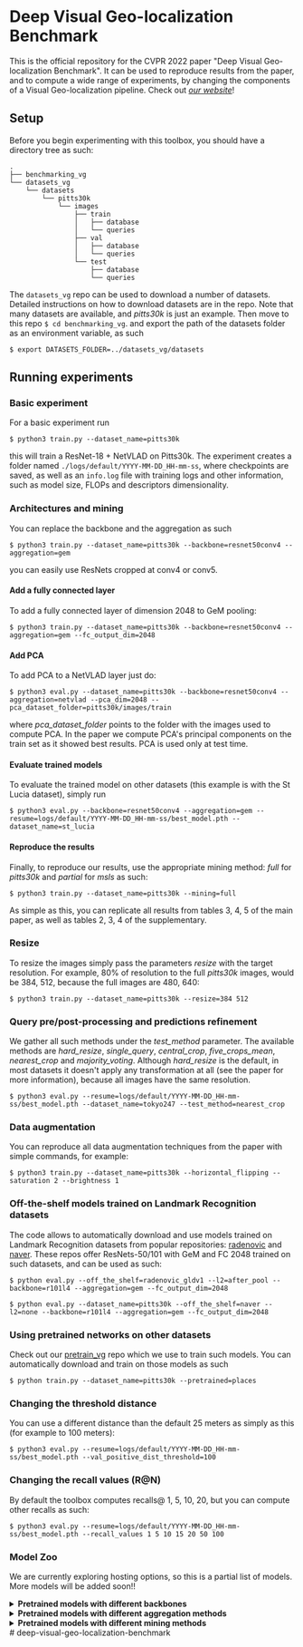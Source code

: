 # Deep Visual Geo-localization Benchmark
This is the official repository for the CVPR 2022 paper "Deep Visual Geo-localization Benchmark".
It can be used to reproduce results from the paper, and to compute a wide range of experiments, by changing the components of a Visual Geo-localization pipeline.
Check out [_our website_](https://deep-vg-bench.herokuapp.com/)!

## Setup
Before you begin experimenting with this toolbox, you should have a directory tree as such:
```
.
├── benchmarking_vg
└── datasets_vg
    └── datasets
        └── pitts30k
            └── images
                ├── train
                │   ├── database
                │   └── queries
                ├── val
                │   ├── database
                │   └── queries
                └── test
                    ├── database
                    └── queries
```
The `datasets_vg` repo can be used to download a number of datasets. Detailed instructions on how to download datasets are in the repo. Note that many datasets are available, and _pitts30k_ is just an example.
Then move to this repo `$ cd benchmarking_vg`.
and export the path of the datasets folder as an environment variable, as such

`$ export DATASETS_FOLDER=../datasets_vg/datasets`

## Running experiments
### Basic experiment
For a basic experiment run

`$ python3 train.py --dataset_name=pitts30k`

this will train a ResNet-18 + NetVLAD on Pitts30k.
The experiment creates a folder named `./logs/default/YYYY-MM-DD_HH-mm-ss`, where checkpoints are saved, as well as an `info.log` file with training logs and other information, such as model size, FLOPs and descriptors dimensionality.

### Architectures and mining
You can replace the backbone and the aggregation as such

`$ python3 train.py --dataset_name=pitts30k --backbone=resnet50conv4 --aggregation=gem`

you can easily use ResNets cropped at conv4 or conv5.
#### Add a fully connected layer
To add a fully connected layer of dimension 2048 to GeM pooling:

`$ python3 train.py --dataset_name=pitts30k --backbone=resnet50conv4 --aggregation=gem --fc_output_dim=2048`

#### Add PCA
To add PCA to a NetVLAD layer just do:

`$ python3 eval.py --dataset_name=pitts30k --backbone=resnet50conv4 --aggregation=netvlad --pca_dim=2048 --pca_dataset_folder=pitts30k/images/train`

where _pca_dataset_folder_ points to the folder with the images used to compute PCA. In the paper we compute PCA's principal components on the train set as it showed best results. PCA is used only at test time.
#### Evaluate trained models
To evaluate the trained model on other datasets (this example is with the St Lucia dataset), simply run

`$ python3 eval.py --backbone=resnet50conv4 --aggregation=gem --resume=logs/default/YYYY-MM-DD_HH-mm-ss/best_model.pth --dataset_name=st_lucia`

#### Reproduce the results
Finally, to reproduce our results, use the appropriate mining method: _full_ for _pitts30k_ and _partial_ for _msls_ as such:

`$ python3 train.py --dataset_name=pitts30k --mining=full`

As simple as this, you can replicate all results from tables 3, 4, 5 of the main paper, as well as tables 2, 3, 4 of the supplementary.

### Resize
To resize the images simply pass the parameters _resize_ with the target resolution. For example, 80% of resolution to the full _pitts30k_ images, would be 384, 512, because the full images are 480, 640:

`$ python3 train.py --dataset_name=pitts30k --resize=384 512`

### Query  pre/post-processing  and  predictions  refinement
We gather all such methods under the _test_method_ parameter. The available methods are _hard_resize_, _single_query_, _central_crop_, _five_crops_mean_, _nearest_crop_ and _majority_voting_.
Although _hard_resize_ is the default, in most datasets it doesn't apply any transformation at all (see the paper for more information), because all images have the same resolution.

`$ python3 eval.py --resume=logs/default/YYYY-MM-DD_HH-mm-ss/best_model.pth --dataset_name=tokyo247 --test_method=nearest_crop`

### Data augmentation
You can reproduce all data augmentation techniques from the paper with simple commands, for example:

`$ python3 train.py --dataset_name=pitts30k --horizontal_flipping --saturation 2 --brightness 1`

### Off-the-shelf models trained on Landmark Recognition datasets
The code allows to automatically download and use models trained on Landmark Recognition datasets from popular repositories: [radenovic](https://github.com/filipradenovic/cnnimageretrieval-pytorch) and [naver](https://github.com/naver/deep-image-retrieval).
These repos offer ResNets-50/101 with GeM and FC 2048 trained on such datasets, and can be used as such:

`$ python eval.py --off_the_shelf=radenovic_gldv1 --l2=after_pool --backbone=r101l4 --aggregation=gem --fc_output_dim=2048`

`$ python eval.py --dataset_name=pitts30k --off_the_shelf=naver --l2=none --backbone=r101l4 --aggregation=gem --fc_output_dim=2048`

### Using pretrained networks on other datasets
Check out our [pretrain_vg](https://github.com/rm-wu/pretrain_vg) repo which we use to train such models.
You can automatically download and train on those models as such

`$ python train.py --dataset_name=pitts30k --pretrained=places`

### Changing the threshold distance
You can use a different distance than the default 25 meters as simply as this (for example to 100 meters):

`$ python3 eval.py --resume=logs/default/YYYY-MM-DD_HH-mm-ss/best_model.pth --val_positive_dist_threshold=100`

### Changing the recall values (R@N)
By default the toolbox computes recalls@ 1, 5, 10, 20, but you can compute other recalls as such:

`$ python3 eval.py --resume=logs/default/YYYY-MM-DD_HH-mm-ss/best_model.pth --recall_values 1 5 10 15 20 50 100`

### Model Zoo
We are currently exploring hosting options, so this is a partial list of models. More models will be added soon!!

<details>
     <summary><b>Pretrained models with different backbones</b></summary></br>
    Pretained networks employing different backbones.</br></br>
	<table>
		<tr>
			<th rowspan=2>Model</th>
			<th colspan="3">Training on Pitts30k</th>
			<th colspan="3">Training on MSLS</th>
	 	</tr>
	 	<tr>
	  		<td>Pitts30k (R@1)</td>
	   		<td>MSLS (R@1)</td>
	   		<td>Download</td>
			<td>Pitts30k (R@1)</td>
	   		<td>MSLS (R@1)</td>
	   		<td>Download</td>
	 	</tr>
		<tr>
			<td>vgg16-gem</td>
			<td>78.5</td> <td>43.4</td>
			<td><a href="https://drive.google.com/file/d/1-e9v_mynIX5XBsdtN_mG9tz5-nA5PWiq/view?usp=sharing">[Link]</a></td>
			<td>70.2</td> <td>66.7</td>
			<td><a href="https://drive.google.com/file/d/1GqgO-qG-WNJXWty43KgvDtW0OpG0Wrq-/view?usp=sharing">[Link]</a></td>
	 	</tr>
	 	<tr>
	 		<td>resnet18-gem</td>
			<td>77.8</td> <td>35.3</td>
			<td><a href="https://drive.google.com/file/d/1R66NYeLlxBIqLviUVL9XPZkrtmyMn_tU/view?usp=sharing">[Link]</a></td>
			<td>71.6</td> <td>65.3</td>
			<td><a href="https://drive.google.com/file/d/1IH0d_ME2kU3pagsKhx5ZfRfyWriErajn/view?usp=sharing">[Link]</a></td>
	 	</tr>
	 	<tr>
			<td> resnet50-gem </td>
			<td>82.0</td> <td>38.0</td>
			<td><a href="https://drive.google.com/file/d/1esgXzRFvDFHrMnwwR3GlTnErXjFNrYV7/view?usp=sharing">[Link]</a></td>
			<td>77.4</td> <td>72.0</td>
			<td><a href="https://drive.google.com/file/d/1uuIYJN4N7lQqqsN32pbZwjhz5Xvv3zr-/view?usp=sharing">[Link]</a></td>
	 	</tr>
	 	<tr>
			<td> resnet101-gem </td>
			<td>82.4</td> <td>39.6</td>
			<td><a href="https://drive.google.com/file/d/1Sd-sezmbzOGbZcy3eqRnWH07eoJ7CM0X/view?usp=sharing">[Link]</a></td>
			<td>77.2</td> <td>72.5</td>
			<td><a href="https://drive.google.com/file/d/1Iondvd8P3vb3piHFTA-RUgTFpqh0I31M/view?usp=sharing">[Link]</a></td>
	 	</tr>
	 	<tr>
			<td>vgg16-netvlad</td>
			<td>83.2</td> <td>50.9</td>
			<td><a href="https://drive.google.com/file/d/14s7OZor6wrlGBKeXr0vKbPfTzlW9preM/view?usp=sharing">[Link]</a></td>
			<td>79.0</td> <td>74.6</td>
			<td><a href="https://drive.google.com/file/d/1dwai3uNudjvns58JIyaf5CBRg4ojcWIW/view?usp=sharing">[Link]</a</td>
	 	</tr>
	 	<tr>
			<td>resnet18-netvlad</td>
			<td>86.4</td> <td>47.4</td>
			<td><a href="https://drive.google.com/file/d/1KFwonDQYdvzTAIILsOMjmLRUR76jXXvB/view?usp=sharing">[Link]</a></td>
			<td>81.6</td> <td>75.8</td>
			<td><a href="https://drive.google.com/file/d/1_Ozq2TdvwLAJUwy7YH9l69GsfOU-MlFZ/view?usp=sharing">[Link]</a></td>
	 	</tr>
	 	<tr>
			<td>resnet50-netvlad</td>
			<td>86.0</td> <td>50.7</td>
			<td><a href="https://drive.google.com/file/d/1KL8HoAApOjJFETin7Q7u7IcsOvroKlSj/view?usp=sharing">[Link]</a></td>
			<td>80.9</td> <td>76.9</td>
			<td><a href="https://drive.google.com/file/d/1krf0A6CeW8GqLqHWZ7dlSNJ9aTJ4dotF/view?usp=sharing">[Link]</a></td>
	 	</tr>
	 	<tr>
			<td>resnet101-netvlad</td>
			<td>86.5</td> <td>51.8</td>
			<td><a href="https://drive.google.com/file/d/1064kDJ0LPyWoU7J4bMvAa0lTNEhAEi8v/view?usp=sharing">[Link]</a></td>
			<td>80.8</td> <td>77.7</td>
			<td><a href="https://drive.google.com/file/d/1rtPfsgfJ2Zoxs5uu7Ph1_qc7q-hIxJek/view?usp=sharing">[Link]</a></td>
	 	</tr>
	</table>
    
</details>

<details>
 	<summary><b>Pretrained models with different aggregation methods</b></summary></br>
 	Pretrained networks trained using different aggregation methods.</br></br>
    <table>
		<tr>
			<th rowspan=2>Model</th>
			 <th colspan="3">Training on Pitts30k (R@1)</th>
			 <th colspan="3">Training on MSLS (R@1)</th>
	 	</tr>
	 	<tr>
	  		<td>Pitts30k (R@1)</td>
	   		<td>MSLS (R@1)</td>
	   		<td>Download</td>
			<td>Pitts30k (R@1)</td>
	   		<td>MSLS (R@1)</td>
	   		<td>Download</td>
	 	</tr>
		<tr>
			<td>resnet50-gem</td>
			<td>82.0</td> <td>38.0</td>
			<td><a href="https://drive.google.com/file/d/1esgXzRFvDFHrMnwwR3GlTnErXjFNrYV7/view?usp=sharing">[Link]</a></td>
			<td>77.4</td> <td>72.0</td>
			<td><a href="https://drive.google.com/file/d/1uuIYJN4N7lQqqsN32pbZwjhz5Xvv3zr-/view?usp=sharing">[Link]</a></td>
	 	</tr>
	 	<tr>
			<td>resnet50-gem-fc2048</td>
			<td>80.1</td> <td>33.7</td>
			<td><a href="https://drive.google.com/file/d/1GCbE4gzcRXMH8ETD2YCPo0I3suAXDr-y/view?usp=sharing">[Link]</a></td>
			<td>79.2</td> <td>73.5</td>
			<td><a href="https://drive.google.com/file/d/1oSf11wAxaoEbjLnjfX0EWZ65dgccwdDD/view?usp=sharing">[Link]</a></td>
	 	</tr>
	 	<tr>
			<td>resnet50-gem-fc65536</td>
			<td>80.8</td> <td>35.8</td>
			<td><a href="https://drive.google.com/file/d/19GjodUuAGKpac6WhIcfuy3tiPV1J-ikn/view?usp=sharing">[Link]</a></td>
			<td>79.0</td> <td>74.4</td>
			<td><a href="https://drive.google.com/file/d/1OGwt651loL2vXnQYyABqitL39IEiXhag/view?usp=sharing">[Link]</a></td>
	 	</tr>
	 	<tr>
			<td>resnet50-netvlad</td>
			<td>86.0</td> <td>50.7</td>
			<td><a href="https://drive.google.com/file/d/1KL8HoAApOjJFETin7Q7u7IcsOvroKlSj/view?usp=sharing">[Link]</a></td>
			<td>80.9</td> <td>76.9</td>
			<td><a href="https://drive.google.com/file/d/1krf0A6CeW8GqLqHWZ7dlSNJ9aTJ4dotF/view?usp=sharing">[Link]</a></td>
	 	</tr>
	 	<tr>
			<td>resnet50-crn</td>
			<td>85.8</td> <td>54.0</td>
			<td><a href="https://drive.google.com/file/d/1mLOkILfIf8Wegi3tva9390TRIbWDxRor/view?usp=sharing">[Link]</a></td>
			<td>80.8</td> <td>77.8</td>
			<td><a href="https://drive.google.com/file/d/1KJzXwCsbyT0uNDl925H2J0QKXhKaeEgW/view?usp=sharing">[Link]</a></td>
	 	</tr>
	</table>
</details>


<details>
     <summary><b>Pretrained models with different mining methods</b></summary><br/>
    Pretained networks trained using three different mining methods (random, full database mining and partial database mining):</br></br>
	<table>
		<tr>
			<th rowspan=2>Model</th>
			 <th colspan="3">Training on Pitts30k (R@1)</th>
			 <th colspan="3">Training on MSLS (R@1)</th>
	 	</tr>
	 	<tr>
	  		<td>Pitts30k (R@1)</td>
	   		<td>MSLS (R@1)</td>
	   		<td>Download</td>
			<td>Pitts30k (R@1)</td>
	   		<td>MSLS (R@1)</td>
	   		<td>Download</td>
	 	</tr>
		<tr>
			<td> resnet18-gem-random</td>
			<td>73.7</td> <td>30.5</td>
			<td><a href="https://drive.google.com/file/d/12Ds-LcvFcA609bZVBTLNjAZIzV-g8UGK/view?usp=sharing">[Link]</a></td>
			<td>62.2</td> <td>50.6</td>
			<td><a href="https://drive.google.com/file/d/1oNZyfjTaulVTFX4wRrj0YISqxLuNRyhy/view?usp=sharing">[Link]</a></td>
	 	</tr>
		<tr>
			<td> resnet18-gem-full</td>
			<td>77.8</td> <td>35.3</td>
			<td><a href="https://drive.google.com/file/d/1bHVsnb6Km2npBsGK9ylI1vuOuc3WLKJb/view?usp=sharing">[Link]</a></td>
			<td>70.1</td><td>61.8</td>
			<td>Coming Soon</td>
	 	</tr>
		<tr>
			<td> resnet18-gem-partial</td>
			<td>76.5</td> <td>34.2</td>
			<td><a href="https://drive.google.com/file/d/1R66NYeLlxBIqLviUVL9XPZkrtmyMn_tU/view?usp=sharing">[Link]</a></td>
			<td>71.6</td> <td>65.3</td>
			<td><a href="https://drive.google.com/file/d/1IH0d_ME2kU3pagsKhx5ZfRfyWriErajn/view?usp=sharing">[Link]</a></td>
	 	</tr>
		<tr>
			<td> resnet18-netvlad-random</td>
			<td>83.9</td> <td>43.6</td> 
			<td><a href="https://drive.google.com/file/d/19OcEe2ckk-D8drrmxpKkkarT_5mCkjnt/view?usp=sharing">[Link]</a></td>
			<td>73.3</td> <td>61.5</td>
	 		<td><a href="https://drive.google.com/file/d/1JlEbKbnWyCbR4zP1ZYDct3pYtuJrUmVp/view?usp=sharing">[Link]</a></td>
	 	</tr>
	 	<tr>
			<td> resnet18-netvlad-full</td>
			<td>86.4</td> <td>47.4</td>
			<td><a href="https://drive.google.com/file/d/1kwgyDEfRYtdaOEimQQlmj77rIR2tH3st/view?usp=sharing">[Link]</a></td>
			<td>-</td><td>-</td>
			<td>-</td>
	 	</tr>
	 	<tr>
			<td> resnet18-netvlad-partial</td>
			<td>86.2</td> <td>47.3</td> 
			<td><a href="https://drive.google.com/file/d/1KFwonDQYdvzTAIILsOMjmLRUR76jXXvB/view?usp=sharing">[Link]</a></td>
			<td>81.6</td> <td>75.8</td>
			<td><a href="https://drive.google.com/file/d/1_Ozq2TdvwLAJUwy7YH9l69GsfOU-MlFZ/view?usp=sharing">[Link]</a></td>
	 	</tr>
	 	<tr>
			<td> resnet50-gem-random</td>
			<td>77.9</td> <td>34.3</td> 
			<td><a href="https://drive.google.com/file/d/1f9be75EaG0fFLeNF0bufSre_efKH_ObU/view?usp=sharing">[Link]</a></td>
			<td>69.5</td> <td>57.4</td>
			<td><a href="https://drive.google.com/file/d/1h9-av6qMn-LVapI5KA4cZhT5BKaZ79C6/view?usp=sharing">[Link]</a></td>
		</tr>
		<tr>
			<td> resnet50-gem-full</td>
			<td>82.0</td> <td>38.0</td> 
			<td><a href="https://drive.google.com/file/d/1quS9ZjOrXBqNDBhQzlSj8aeh3dBfP1GY/view?usp=sharing">[Link]</a></td>
			<td>77.3</td> <td>69.7</td>
			<td>Coming Soon</td>
		</tr>
		<tr>
			<td> resnet50-gem-partial</td>
			<td>82.3</td> <td>39.0</td> 
			<td><a href="https://drive.google.com/file/d/1esgXzRFvDFHrMnwwR3GlTnErXjFNrYV7/view?usp=sharing">[Link]</a></td>
			<td>77.4</td> <td>72.0</td>
			<td><a href="https://drive.google.com/file/d/1uuIYJN4N7lQqqsN32pbZwjhz5Xvv3zr-/view?usp=sharing">[Link]</a></td>
		</tr>
		<tr>
			<td> resnet50-netvlad-random</td>
			<td>83.4</td> <td>45.0</td> 
			<td><a href="https://drive.google.com/file/d/1TkzlO-ZS42u6e783y2O3JZhcIoI7CEVj/view?usp=sharing">[Link]</a></td>
			<td>74.9</td> <td>63.6</td>
			<td>Coming Soon</td>
		</tr>
		<tr>
			<td> resnet50-netvlad-full</td>
			<td>86.0</td> <td>50.7</td> 
			<td><a href="https://drive.google.com/file/d/133uxEJZ0gK6XL1myhSAFC7wibZtWnugK/view?usp=sharing">[Link]</a></td>
			<td>-</td><td>-</td>
			<td>-</td>
		</tr>
		<tr>
			<td> resnet50-netvlad-partial</td>
			<td>85.5</td> <td>48.6</td> 
			<td><a href="https://drive.google.com/file/d/1GCbE4gzcRXMH8ETD2YCPo0I3suAXDr-y/view?usp=sharing">[Link]</a></td>
			<td>80.9</td> <td>76.9</td>
			<td><a href="https://drive.google.com/file/d/1krf0A6CeW8GqLqHWZ7dlSNJ9aTJ4dotF/view?usp=sharing">[Link]</a></td>
		</tr>
	</table>
</details>
# deep-visual-geo-localization-benchmark

